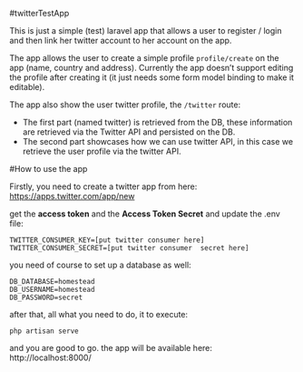 #twitterTestApp

This is just a simple (test) laravel app that allows a user to register / login and then link her twitter account to her account on the app.

The app allows the user to create a simple profile `profile/create` on the app (name, country and address). Currently the app doesn’t support editing the profile after creating it (it just needs some form model binding to make it editable).

The app also show the user twitter profile, the `/twitter` route:

 - The first part (named twitter) is retrieved from the DB, these information are retrieved via the Twitter API and persisted on the DB. 
 - The second part showcases how we can use twitter API, in this case we retrieve the user profile via the twitter API.
 
#How to use the app

Firstly, you need to create a twitter app from here:
https://apps.twitter.com/app/new

get the **access token** and the **Access Token Secret** and update the .env file:

    TWITTER_CONSUMER_KEY=[put twitter consumer here]
    TWITTER_CONSUMER_SECRET=[put twitter consumer  secret here]

you need of course to set up a database as well:

    DB_DATABASE=homestead
    DB_USERNAME=homestead
    DB_PASSWORD=secret

after that, all what you need to do, it to execute:

    php artisan serve

and you are good to go.
the app will be available here: http://localhost:8000/

